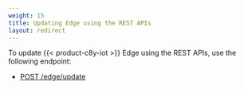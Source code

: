 ```yaml
---
weight: 15
title: Updating Edge using the REST APIs
layout: redirect
---
```


To update {{< product-c8y-iot >}} Edge using the REST APIs, use the following endpoint:

- [POST /edge/update](/edge/rest-api/#post-edgeupdate)
